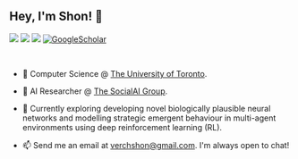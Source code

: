 ## Hey, I'm Shon! 👋

<a href="./assets/ShonVerch_CV.pdf"><img src="https://img.shields.io/badge/Résumé-red?logo=adobeacrobatreader"></a>
<a href="https://www.linkedin.com/in/shon-verch/"><img src="https://img.shields.io/badge/LinkedIn-blue?logo=linkedin"></a>
<a href="mailto:verchshon@gmail.com"><img src="https://img.shields.io/badge/Email-red?logo=gmail&logoColor=white"></a>
<a href='https://scholar.google.ca/citations?view_op=list_works&hl=en&hl=en&user=LG2_LtQAAAAJ#' target="_blank">
    <img alt='GoogleScholar' src='https://img.shields.io/badge/Scholar-100000?style=flat&logo=GoogleScholar&logoColor=white&&color=0181FF'>
</a>

<br/> 

- 📖 Computer Science @ [The University of Toronto](https://www.utoronto.ca/).
  
- 🔭 AI Researcher @ [The SocialAI Group](https://social-ai.ca/).
  
- 🌱 Currently exploring developing novel biologically plausible neural networks and modelling strategic emergent behaviour in multi-agent environments using deep reinforcement learning (RL).
  
- 📫 Send me an email at [verchshon@gmail.com](mailto:verchshon@gmail.com). I'm always open to chat!
  
<!--
**galacticglum/galacticglum** is a ✨ _special_ ✨ repository because its `README.md` (this file) appears on your GitHub profile.

Here are some ideas to get you started:

- 🔭 I’m currently working on ...
- 🌱 I’m currently learning ...
- 👯 I’m looking to collaborate on ...
- 🤔 I’m looking for help with ...
- 💬 Ask me about ...
- 📫 How to reach me: ...
- 😄 Pronouns: ...
- ⚡ Fun fact: ...
-->
